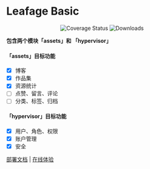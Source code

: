 # Leafage Basic

<p align="center">
 <img src="https://img.shields.io/badge/Spring%20Cloud-2020.0.0-blue.svg" alt="Coverage Status">
 <img src="https://img.shields.io/badge/Spring%20Boot-2.4-blue.svg" alt="Downloads">
</p>


**包含两个模块「assets」和 「hypervisor」**

#### 「assets」目标功能

- [x] 博客
- [x] 作品集
- [x] 资源统计
- [ ] 点赞、留言、评论
- [ ] 分类、标签、归档

#### 「hypervisor」目标功能

- [x] 用户、角色、权限
- [x] 账户管理
- [x] 安全

<a href="#" target="_blank">部署文档</a> | <a target="_blank" href="https://console.abeille.top"> 在线体验</a>